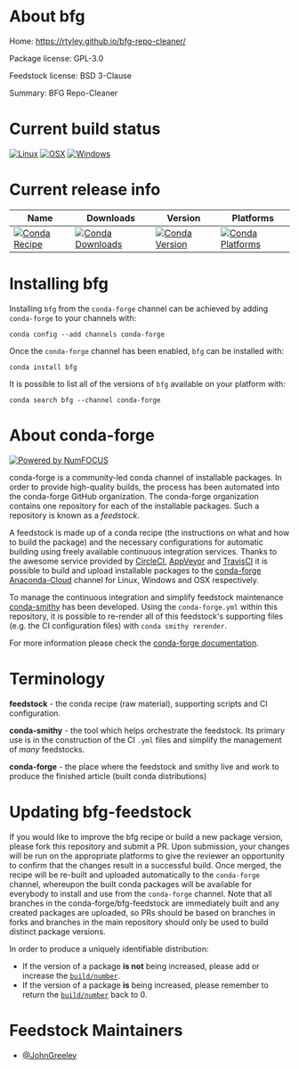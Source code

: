 <!--
# -*- mode: jinja -*-
-->

About bfg
=========

Home: https://rtyley.github.io/bfg-repo-cleaner/

Package license: GPL-3.0

Feedstock license: BSD 3-Clause

Summary: BFG Repo-Cleaner



Current build status
====================

[![Linux](https://img.shields.io/circleci/project/github/conda-forge/bfg-feedstock/master.svg?label=Linux)](https://circleci.com/gh/conda-forge/bfg-feedstock)
[![OSX](https://img.shields.io/travis/conda-forge/bfg-feedstock/master.svg?label=macOS)](https://travis-ci.org/conda-forge/bfg-feedstock)
[![Windows](https://img.shields.io/appveyor/ci/conda-forge/bfg-feedstock/master.svg?label=Windows)](https://ci.appveyor.com/project/conda-forge/bfg-feedstock/branch/master)

Current release info
====================

| Name | Downloads | Version | Platforms |
| --- | --- | --- | --- |
| [![Conda Recipe](https://img.shields.io/badge/recipe-bfg-green.svg)](https://anaconda.org/conda-forge/bfg) | [![Conda Downloads](https://img.shields.io/conda/dn/conda-forge/bfg.svg)](https://anaconda.org/conda-forge/bfg) | [![Conda Version](https://img.shields.io/conda/vn/conda-forge/bfg.svg)](https://anaconda.org/conda-forge/bfg) | [![Conda Platforms](https://img.shields.io/conda/pn/conda-forge/bfg.svg)](https://anaconda.org/conda-forge/bfg) |

Installing bfg
==============

Installing `bfg` from the `conda-forge` channel can be achieved by adding `conda-forge` to your channels with:

```
conda config --add channels conda-forge
```

Once the `conda-forge` channel has been enabled, `bfg` can be installed with:

```
conda install bfg
```

It is possible to list all of the versions of `bfg` available on your platform with:

```
conda search bfg --channel conda-forge
```


About conda-forge
=================

[![Powered by NumFOCUS](https://img.shields.io/badge/powered%20by-NumFOCUS-orange.svg?style=flat&colorA=E1523D&colorB=007D8A)](http://numfocus.org)

conda-forge is a community-led conda channel of installable packages.
In order to provide high-quality builds, the process has been automated into the
conda-forge GitHub organization. The conda-forge organization contains one repository
for each of the installable packages. Such a repository is known as a *feedstock*.

A feedstock is made up of a conda recipe (the instructions on what and how to build
the package) and the necessary configurations for automatic building using freely
available continuous integration services. Thanks to the awesome service provided by
[CircleCI](https://circleci.com/), [AppVeyor](https://www.appveyor.com/)
and [TravisCI](https://travis-ci.org/) it is possible to build and upload installable
packages to the [conda-forge](https://anaconda.org/conda-forge)
[Anaconda-Cloud](https://anaconda.org/) channel for Linux, Windows and OSX respectively.

To manage the continuous integration and simplify feedstock maintenance
[conda-smithy](https://github.com/conda-forge/conda-smithy) has been developed.
Using the ``conda-forge.yml`` within this repository, it is possible to re-render all of
this feedstock's supporting files (e.g. the CI configuration files) with ``conda smithy rerender``.

For more information please check the [conda-forge documentation](https://conda-forge.org/docs/).

Terminology
===========

**feedstock** - the conda recipe (raw material), supporting scripts and CI configuration.

**conda-smithy** - the tool which helps orchestrate the feedstock.
                   Its primary use is in the construction of the CI ``.yml`` files
                   and simplify the management of *many* feedstocks.

**conda-forge** - the place where the feedstock and smithy live and work to
                  produce the finished article (built conda distributions)


Updating bfg-feedstock
======================

If you would like to improve the bfg recipe or build a new
package version, please fork this repository and submit a PR. Upon submission,
your changes will be run on the appropriate platforms to give the reviewer an
opportunity to confirm that the changes result in a successful build. Once
merged, the recipe will be re-built and uploaded automatically to the
`conda-forge` channel, whereupon the built conda packages will be available for
everybody to install and use from the `conda-forge` channel.
Note that all branches in the conda-forge/bfg-feedstock are
immediately built and any created packages are uploaded, so PRs should be based
on branches in forks and branches in the main repository should only be used to
build distinct package versions.

In order to produce a uniquely identifiable distribution:
 * If the version of a package **is not** being increased, please add or increase
   the [``build/number``](https://conda.io/docs/user-guide/tasks/build-packages/define-metadata.html#build-number-and-string).
 * If the version of a package **is** being increased, please remember to return
   the [``build/number``](https://conda.io/docs/user-guide/tasks/build-packages/define-metadata.html#build-number-and-string)
   back to 0.

Feedstock Maintainers
=====================

* [@JohnGreeley](https://github.com/JohnGreeley/)

